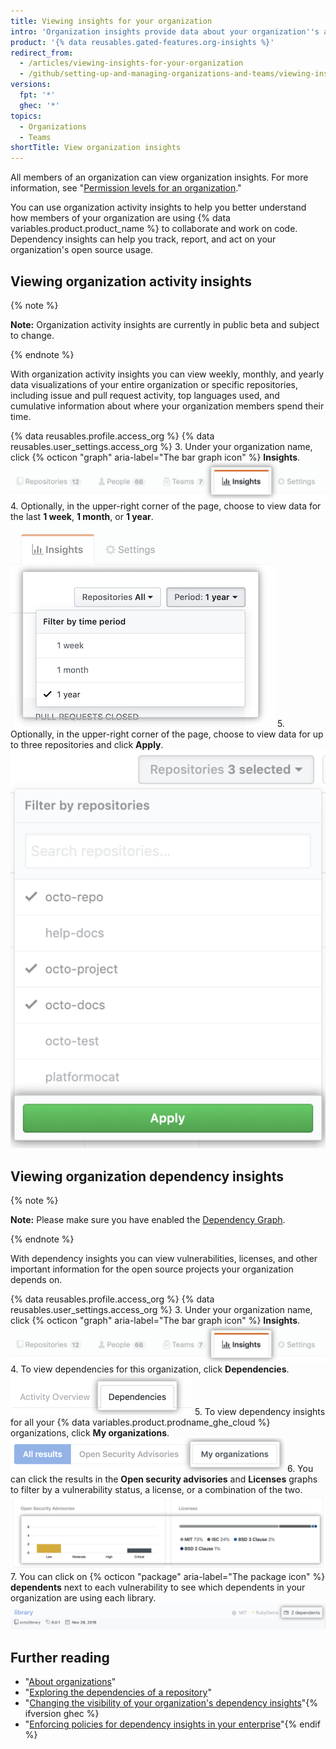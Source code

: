 ```yaml
---
title: Viewing insights for your organization
intro: 'Organization insights provide data about your organization''s activity, contributions, and dependencies.'
product: '{% data reusables.gated-features.org-insights %}'
redirect_from:
  - /articles/viewing-insights-for-your-organization
  - /github/setting-up-and-managing-organizations-and-teams/viewing-insights-for-your-organization
versions:
  fpt: '*'
  ghec: '*'
topics:
  - Organizations
  - Teams
shortTitle: View organization insights
---
```


All members of an organization can view organization insights. For more information, see "[Permission levels for an organization](/articles/permission-levels-for-an-organization)."

You can use organization activity insights to help you better understand how members of your organization are using {% data variables.product.product_name %} to collaborate and work on code. Dependency insights can help you track, report, and act on your organization's open source usage.

## Viewing organization activity insights

{% note %}

**Note:** Organization activity insights are currently in public beta and subject to change.

{% endnote %}

With organization activity insights you can view weekly, monthly, and yearly data visualizations of your entire organization or specific repositories, including issue and pull request activity, top languages used, and cumulative information about where your organization members spend their time.

{% data reusables.profile.access_org %}
{% data reusables.user_settings.access_org %}
3. Under your organization name, click {% octicon "graph" aria-label="The bar graph icon" %} **Insights**.
  ![Click the organization insights tab](/assets/images/help/organizations/org-nav-insights-tab.png)
4. Optionally, in the upper-right corner of the page, choose to view data for the last **1 week**, **1 month**, or **1 year**.
  ![Choose time period to view org insights](/assets/images/help/organizations/org-insights-time-period.png)
5. Optionally, in the upper-right corner of the page, choose to view data for up to three repositories and click **Apply**.
  ![Choose repositories to view org insights](/assets/images/help/organizations/org-insights-repos.png)

## Viewing organization dependency insights

{% note %}

**Note:** Please make sure you have enabled the [Dependency Graph](/code-security/supply-chain-security/understanding-your-software-supply-chain/about-the-dependency-graph#enabling-the-dependency-graph). 

{% endnote %}

With dependency insights you can view vulnerabilities, licenses, and other important information for the open source projects your organization depends on.

{% data reusables.profile.access_org %}
{% data reusables.user_settings.access_org %}
3. Under your organization name, click {% octicon "graph" aria-label="The bar graph icon" %} **Insights**.
  ![Insights tab in the main organization navigation bar](/assets/images/help/organizations/org-nav-insights-tab.png)
4. To view dependencies for this organization, click **Dependencies**.
  ![Dependencies tab under the main organization navigation bar](/assets/images/help/organizations/org-insights-dependencies-tab.png)
5. To view dependency insights for all your {% data variables.product.prodname_ghe_cloud %} organizations, click **My organizations**.
  ![My organizations button under dependencies tab](/assets/images/help/organizations/org-insights-dependencies-my-orgs-button.png)
6. You can click the results in the **Open security advisories** and **Licenses** graphs to filter by a vulnerability status, a license, or a combination of the two.
  ![My organizations vulnerabilities and licenses graphs](/assets/images/help/organizations/org-insights-dependencies-graphs.png)
7. You can click on {% octicon "package" aria-label="The package icon" %} **dependents** next to each vulnerability to see which dependents in your organization are using each library.
  ![My organizations vulnerable dependents](/assets/images/help/organizations/org-insights-dependencies-vulnerable-item.png)

## Further reading
 - "[About organizations](/organizations/collaborating-with-groups-in-organizations/about-organizations)"
 - "[Exploring the dependencies of a repository](/github/visualizing-repository-data-with-graphs/exploring-the-dependencies-of-a-repository)"
 - "[Changing the visibility of your organization's dependency insights](/organizations/managing-organization-settings/changing-the-visibility-of-your-organizations-dependency-insights)"{% ifversion ghec %}
- "[Enforcing policies for dependency insights in your enterprise](/admin/policies/enforcing-policies-for-your-enterprise/enforcing-policies-for-dependency-insights-in-your-enterprise)"{% endif %}
